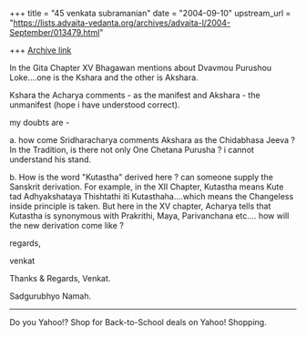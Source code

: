 +++
title = "45 venkata subramanian"
date = "2004-09-10"
upstream_url = "https://lists.advaita-vedanta.org/archives/advaita-l/2004-September/013479.html"

+++
[Archive link](https://lists.advaita-vedanta.org/archives/advaita-l/2004-September/013479.html)




In the Gita Chapter XV Bhagawan mentions about Dvavmou Purushou Loke....one is the Kshara and the other is Akshara.

Kshara the Acharya comments - as the manifest and Akshara - the unmanifest (hope i have understood correct).

my doubts are -

a.  how come Sridharacharya comments Akshara as the Chidabhasa Jeeva ?  In the Tradition, is there not only One Chetana Purusha ?  i cannot understand his stand.

b.  How is the word "Kutastha" derived here ? can someone supply the Sanskrit derivation.  For example, in the XII Chapter, Kutastha means Kute tad Adhyakshataya Thishtathi iti Kutasthaha....which means the Changeless inside principle is taken.  But here in the XV chapter, Acharya tells that Kutastha is synonymous with Prakrithi, Maya, Parivanchana etc.... how will the new derivation come like ?



regards,

venkat


Thanks & Regards,
Venkat.

Sadgurubhyo Namah.

---------------------------------
Do you Yahoo!?
Shop for Back-to-School deals on Yahoo! Shopping.


